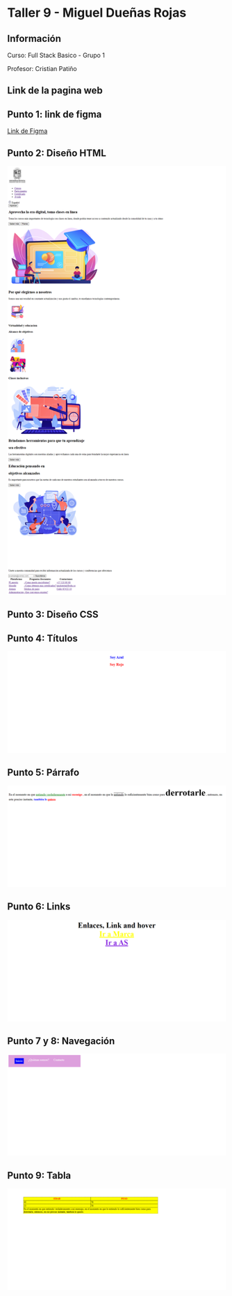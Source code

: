 <h1>Taller 9 - Miguel Dueñas Rojas</h1>

<h2>Información</h2>
<p>Curso: Full Stack Basico - Grupo 1</p>
<p>Profesor: Cristian Patiño</p>

<h2>Link de la pagina web</h2>


<h2>Punto 1: link de figma</h2>
<a href="https://www.figma.com/file/MJ6LqRBycGBqOjHBfQsdao/Miguel-Due%C3%B1as-Rojas?type=design&node-id=0%3A1&mode=design&t=a32iebBsVDYX1FWx-1"> Link de Figma<a>

<h2>Punto 2: Diseño HTML</h2>

<img src="./public/images/punto-2.png" alt="punto 2">

<h2>Punto 3: Diseño CSS</h2>

<h2>Punto 4: Títulos</h2>

<img src="./public/images/punto-4.png" alt="punto 4">

<h2>Punto 5: Párrafo</h2>

<img src="./public/images/punto-5.png" alt="punto 5">

<h2>Punto 6: Links</h2>

<img src="./public/images/punto-6.png" alt="punto 6">

<h2>Punto 7 y 8: Navegación</h2>

<img src="./public/images/punto_7-8.png" alt="punto 7-8">

<h2>Punto 9: Tabla</h2>

<img src="./public/images/punto-9.png" alt="punto 9">